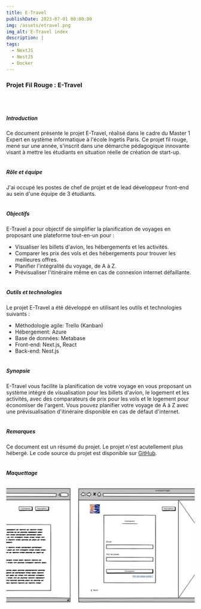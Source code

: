 ```yaml
---
title: E-Travel
publishDate: 2023-07-01 00:00:00
img: /assets/etravel.png
img_alt: E-Travel index
description: |
tags:
  - NextJS
  - NestJS
  - Docker
---
```


### Projet Fil Rouge : E-Travel
<br><br>

##### Introduction
Ce document présente le projet E-Travel, réalisé dans le cadre du Master 1 Expert en système informatique à l'école Ingetis Paris. Ce projet fil rouge, mené sur une année, s'inscrit dans une démarche pédagogique innovante visant à mettre les étudiants en situation réelle de création de start-up.
<br><br>

##### Rôle et équipe
J'ai occupé les postes de chef de projet et de lead développeur front-end au sein d'une équipe de 3 étudiants.
<br><br>

##### Objectifs
E-Travel a pour objectif de simplifier la planification de voyages en proposant une plateforme tout-en-un pour :
- Visualiser les billets d'avion, les hébergements et les activités.
- Comparer les prix des vols et des hébergements pour trouver les meilleures offres.
- Planifier l'intégralité du voyage, de A à Z.
- Prévisualiser l'itinéraire même en cas de connexion internet défaillante.
<br><br>

##### Outils et technologies
Le projet E-Travel a été développé en utilisant les outils et technologies suivants :
- Méthodologie agile: Trello (Kanban)
- Hébergement: Azure
- Base de données: Metabase
- Front-end: Next.js, React
- Back-end: Nest.js
<br><br>

##### Synopsie
E-Travel vous facilite la planification de votre voyage en vous proposant un système intégré de visualisation pour les billets d'avion, le logement et les activités, avec des comparateurs de prix pour les vols et le logement pour économiser de l'argent. Vous pouvez planifier votre voyage de A à Z avec une prévisualisation d'itinéraire disponible en cas de défaut d'internet.
<br><br>

##### Remarques
Ce document est un résumé du projet. Le projet n'est acutellement plus hébergé.
Le code source du projet est disponible sur [GitHub](https://github.com/ProximaPolaris/etravel).
<br><br>

##### Maquettage

<div class="section-maquettage">
  <div class="slider" id="slider">
    <div class="slide">
      <img src="../../../public/assets/maquettage/maquettage1.png" alt="Image 1" class="img-voyage">
    </div>
    <div class="slide">
      <img src="../../../public/assets/maquettage/maquettage2.png" alt="Image 2" class="img-voyage">
    </div>
    <div class="slide">
      <img src="../../../public/assets/maquettage/maquettage3.png" alt="Image 3" class="img-voyage">
    </div>
        <div class="slide">
      <img src="../../../public/assets/maquettage/maquettage4.png" alt="Image 3" class="img-voyage">
    </div>
        <div class="slide">
      <img src="../../../public/assets/maquettage/maquettage5.png" alt="Image 3" class="img-voyage">
    </div>
        <div class="slide">
      <img src="../../../public/assets/maquettage/maquettage6.png" alt="Image 3" class="img-voyage">
    </div>
        <div class="slide">
      <img src="../../../public/assets/maquettage/maquettage7.png" alt="Image 3" class="img-voyage">
    </div>
        <div class="slide">
      <img src="../../../public/assets/maquettage/maquettage8.png" alt="Image 3" class="img-voyage">
    </div>
        <div class="slide">
      <img src="../../../public/assets/maquettage/maquettage9.png" alt="Image 3" class="img-voyage">
    </div>
        <div class="slide">
      <img src="../../../public/assets/maquettage/maquettage10.png" alt="Image 3" class="img-voyage">
    </div>
        <div class="slide">
      <img src="../../../public/assets/maquettage/maquettage11.png" alt="Image 3" class="img-voyage">
    </div>
        <div class="slide">
      <img src="../../../public/assets/maquettage/maquettage12.png" alt="Image 3" class="img-voyage">
    </div>
</div>

<style>
.section-maquettage {
  overflow: hidden;
}

.slider {
  display: flex;
  align-items: center;
  animation: scrollImages 40s linear infinite;
  gap: 20px;
  @media screen and (min-width: 1200px) {
    animation: scrollImages 50s linear infinite;
  }
}

.slide {
  flex-shrink: 0;
  width: 90%;
  @media screen and (min-width: 1200px) {
    width: 50%;
  }
}

@keyframes scrollImages {
  0% {
    transform: translateX(0);
  }
  100% {
    transform: translateX(-1100%);
  }
}

@media screen and (min-width: 1200px) {
  @keyframes scrollImages {
    100% {
      transform: translateX(-600%);
    }
  }
}

</style>